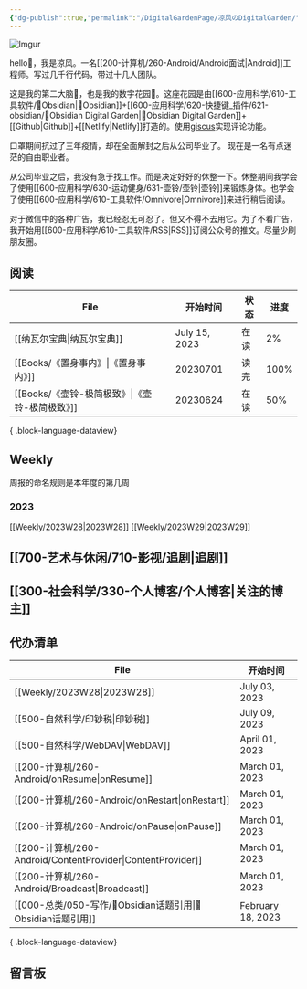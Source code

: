 ```yaml
---
{"dg-publish":true,"permalink":"/DigitalGardenPage/凉风のDigitalGarden/","tags":["gardenEntry"],"noteIcon":""}
---
```



![Imgur](https://i.imgur.com/7lQayfW.jpg)

hello👋，我是凉风。一名[[200-计算机/260-Android/Android面试\|Android]]工程师。写过几千行代码，带过十几人团队。

这是我的第二大脑🧠，也是我的数字花园🏡。这座花园是由[[600-应用科学/610-工具软件/💎Obsidian\|💎Obsidian]]+[[600-应用科学/620-快捷键_插件/621-obsidian/🔌Obsidian Digital Garden\|🔌Obsidian Digital Garden]]+[[Github\|Github]]+[[Netlify\|Netlify]]打造的。使用[giscus](https://giscus.app/zh-CN)实现评论功能。

口罩期间抗过了三年疫情，却在全面解封之后从公司毕业了。
现在是一名有点迷茫的自由职业者。

从公司毕业之后，我没有急于找工作。而是决定好好的休整一下。休整期间我学会了使用[[600-应用科学/630-运动健身/631-壶铃/壶铃\|壶铃]]来锻炼身体。也学会了使用[[600-应用科学/610-工具软件/Omnivore\|Omnivore]]来进行稍后阅读。

对于微信中的各种广告，我已经忍无可忍了。但又不得不去用它。为了不看广告，我开始用[[600-应用科学/610-工具软件/RSS\|RSS]]订阅公众号的推文。尽量少刷朋友圈。




## 阅读
| File                              | 开始时间          | 状态 | 进度   |
| --------------------------------- | ------------- | -- | ---- |
| [[纳瓦尔宝典\|纳瓦尔宝典]]               | July 15, 2023 | 在读 | 2%   |
| [[Books/《置身事内》\|《置身事内》]]       | 20230701      | 读完 | 100% |
| [[Books/《壶铃-极简极致》\|《壶铃-极简极致》]] | 20230624      | 在读 | 50%  |

{ .block-language-dataview}

## Weekly
周报的命名规则是本年度的第几周
### 2023
[[Weekly/2023W28\|2023W28]]
[[Weekly/2023W29\|2023W29]]

## [[700-艺术与休闲/710-影视/追剧\|追剧]]

## [[300-社会科学/330-个人博客/个人博客\|关注的博主]]

## 代办清单
| File                                                        | 开始时间              |
| ----------------------------------------------------------- | ----------------- |
| [[Weekly/2023W28\|2023W28]]                              | July 03, 2023     |
| [[500-自然科学/印钞税\|印钞税]]                                    | July 09, 2023     |
| [[500-自然科学/WebDAV\|WebDAV]]                              | April 01, 2023    |
| [[200-计算机/260-Android/onResume\|onResume]]               | March 01, 2023    |
| [[200-计算机/260-Android/onRestart\|onRestart]]             | March 01, 2023    |
| [[200-计算机/260-Android/onPause\|onPause]]                 | March 01, 2023    |
| [[200-计算机/260-Android/ContentProvider\|ContentProvider]] | March 01, 2023    |
| [[200-计算机/260-Android/Broadcast\|Broadcast]]             | March 01, 2023    |
| [[000-总类/050-写作/💎Obsidian话题引用\|💎Obsidian话题引用]]         | February 18, 2023 |

{ .block-language-dataview}





## 留言板

<script src="https://giscus.app/client.js"
        data-repo="Crash2333/DigitalGardenComments"
        data-repo-id="R_kgDOJ8I68g"
        data-category="Announcements"
        data-category-id="DIC_kwDOJ8I68s4CX6_8"
        data-mapping="pathname"
        data-strict="0"
        data-reactions-enabled="1"
        data-emit-metadata="0"
        data-input-position="bottom"
        data-theme="preferred_color_scheme"
        data-lang="zh-CN"
        crossorigin="anonymous"
        async>
</script>